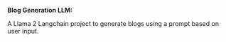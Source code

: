 **Blog Generation LLM:**

A Llama 2 Langchain project to generate blogs using a prompt based on user input.
